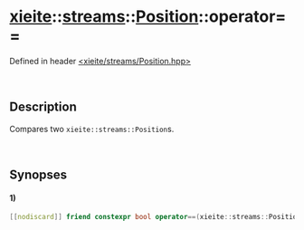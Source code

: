 # [xieite](../../../../xieite.md)\:\:[streams](../../../../streams.md)\:\:[Position](../../../Position.md)\:\:operator==
Defined in header [<xieite/streams/Position.hpp>](../../../../../include/xieite/streams/Position.hpp)

&nbsp;

## Description
Compares two `xieite::streams::Position`s.

&nbsp;

## Synopses
#### 1)
```cpp
[[nodiscard]] friend constexpr bool operator==(xieite::streams::Position position1, xieite::streams::Position position2) noexcept;
```
